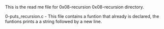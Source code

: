This is the read me file for 0x08-recursion 0x08-recursion directory.

0-puts_recursion.c - This file contains a funtion that already is declared, the funtions prints a 
a string followed by a new line.
